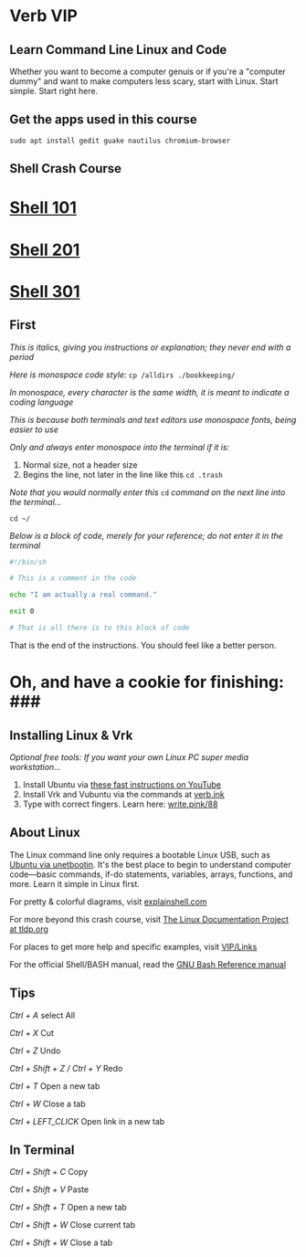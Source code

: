 # Verb VIP
## Learn Command Line Linux and Code

Whether you want to become a computer genuis or if you're a "computer dummy" and want to make computers less scary, start with Linux. Start simple. Start right here.

## Get the apps used in this course

`sudo apt install gedit guake nautilus chromium-browser`

## Shell Crash Course

# [Shell 101](https://github.com/inkVerb/vip/tree/master/101-shell)

# [Shell 201](https://github.com/inkVerb/vip/tree/master/201-shell)

# [Shell 301](https://github.com/inkVerb/vip/tree/master/301-shell)

## First

*This is italics, giving you instructions or explanation; they never end with a period*

*Here is monospace code style:* `cp /alldirs ./bookkeeping/`

*In monospace, every character is the same width, it is meant to indicate a coding language*

*This is because both terminals and text editors use monospace fonts, being easier to use*

*Only and always enter monospace into the terminal if it is:*
1. Normal size, not a header size
2. Begins the line, not later in the line like this `cd .trash`

*Note that you would normally enter this* `cd` *command on the next line into the terminal...*

`cd ~/`

*Below is a block of code, merely for your reference; do not enter it in the terminal*

```sh
#!/bin/sh

# This is a comment in the code

echo "I am actually a real command."

exit 0

# That is all there is to this block of code

```

That is the end of the instructions. You should feel like a better person.

# Oh, and have a cookie for finishing: ### #

## Installing Linux & Vrk
*Optional free tools: If you want your own Linux PC super media workstation...*
1. Install Ubuntu via [these fast instructions on YouTube](https://www.youtube.com/watch?v=_9NvmAitlwA&list=PLizgE6nGB1Kx8jIY1JE2v9rcL9G9s_UDj)
2. Install Vrk and Vubuntu via the commands at [verb.ink](http://verb.ink)
3. Type with correct fingers. Learn here: [write.pink/88](http://write.pink/88)

## About Linux
The Linux command line only requires a bootable Linux USB, such as [Ubuntu via unetbootin](https://www.youtube.com/watch?v=sYfEs0lQA8Y&index=4&list=PLizgE6nGB1Kx8jIY1JE2v9rcL9G9s_UDj). It's the best place to begin to understand computer code—basic commands, if-do statements, variables, arrays, functions, and more. Learn it simple in Linux first.

For pretty & colorful diagrams, visit [explainshell.com](https://explainshell.com)

For more beyond this crash course, visit [The Linux Documentation Project at tldp.org](http://tldp.org)

For places to get more help and specific examples, visit [VIP/Links](https://github.com/inkVerb/vip/blob/master/Links.md)

For the official Shell/BASH manual, read the [GNU Bash Reference manual](https://www.gnu.org/software/bash/manual/bash.html#Bourne-Shell-Builtins)

## Tips

*Ctrl + A* select All

*Ctrl + X* Cut

*Ctrl + Z* Undo

*Ctrl + Shift + Z / Ctrl + Y* Redo

*Ctrl + T* Open a new tab

*Ctrl + W* Close a tab

*Ctrl + LEFT_CLICK* Open link in a new tab

## In Terminal

*Ctrl + Shift + C* Copy

*Ctrl + Shift + V* Paste

*Ctrl + Shift + T* Open a new tab

*Ctrl + Shift + W* Close current tab

*Ctrl + Shift + W* Close a tab


